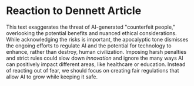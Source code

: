 
# Reaction to Dennett Article

This text exaggerates the threat of AI-generated "counterfeit people," overlooking the potential benefits and nuanced ethical considerations.
While acknowledging the risks is important, the apocalyptic tone dismisses the ongoing efforts to regulate AI and the potential for technology to enhance, rather than destroy, human civilization. 
Imposing harsh penalties and strict rules could slow down _innovation_ and ignore the many ways AI can positively impact different areas, like healthcare or education. Instead of reacting out of fear, we should focus on creating fair regulations that allow AI to grow while keeping it safe.


